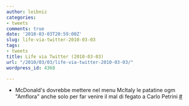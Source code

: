 ```yaml
---
author: leibniz
categories:
- tweets
comments: true
date: '2010-03-03T20:59:00Z'
slug: life-via-twitter-2010-03-03
tags:
- tweets
title: Life via Twitter (2010-03-03)
url: "/2010/03/03/life-via-twitter-2010-03-03/"
wordpress_id: 4368

---
```

* McDonald's dovrebbe mettere nel menu McItaly le patatine ogm "Amflora" anche solo per far venire il mal di fegato a Carlo Petrini [#](https://twitter.com/leibniz/statuses/9921059002)


